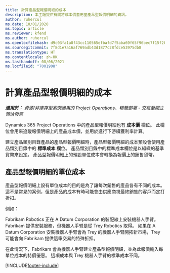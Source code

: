 ```yaml
---
title: 計算產品型報價明細的成本
description: 本主題提供有關將成本價套用至產品型報價明細的資訊。
author: ruhercul
ms.date: 10/01/2020
ms.topic: article
ms.reviewer: kfend
ms.author: ruhercul
ms.openlocfilehash: d9c03fa1a8f43cc110565efbafd7f5aba69f65f96bec7f15f2bd492123f639c7
ms.sourcegitcommit: 7f8d1e7a16af769adb43d1877c28fdce53975db8
ms.translationtype: HT
ms.contentlocale: zh-HK
ms.lasthandoff: 08/06/2021
ms.locfileid: "7001908"
---
```

# <a name="costing-product-based-quote-lines"></a>計算產品型報價明細的成本

_**適用於：** 資源/非庫存型案例適用的 Project Operations、精簡部署 - 交易至開立預估發票_


Dynamics 365 Project Operations 中的產品型報價明細也有 **成本價** 欄位。 此欄位會用來追蹤報價明細上的產品成本價，並用於進行下游續獲利率計算。

建立產品類別目錄產品的產品型報價明細時，產品型報價明細的成本預設會使用產品類別目錄中的 **標準成本** 欄位。 產品類別目錄中的標準成本欄位是以組織的基準貨幣來設定。 產品型報價明細上的預設單位成本會轉換為報價上的銷售貨幣。

## <a name="unit-cost-on-a-product-based-quote-line"></a>產品型報價明細的單位成本

產品型報價明細上設有單位成本的目的是為了讓每次銷售的產品各有不同的成本。 這不是常見的案例，但是產品的成本有時可能會由供應商視最終銷售的客戶而定打折扣。

例如：

Fabrikam Robotics 正在 A Datum Corporation 的裝配線上安裝機器人手臂。 Fabrikam 提供安裝服務，但機器人手臂是從 Trey Robotics 取得。 如果在 A Datum Corporation 安裝機器人手臂會為 Trey 的機器人手臂開拓新市場，Trey 可能會向 Fabrikam 提供這筆交易的特殊折扣。

在此情況下，Fabrikam 會為機器人手臂建立產品型報價明細，並為此報價輸入每單位成本的特價優惠。 這項成本與 Trey 機器人手臂的標準成本不同。


[!INCLUDE[footer-include](../../includes/footer-banner.md)]